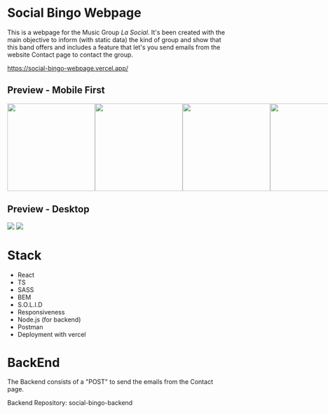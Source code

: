 # Social Bingo Webpage

This is a webpage for the Music Group *La Social*. It's been created with the main objective to inform (with static data) the kind of group and show that this band offers and includes a feature that let's you send emails from the website Contact page to contact the group.

https://social-bingo-webpage.vercel.app/

## Preview - Mobile First

<div align="center">
  <div style="display: flex">
    <img src="https://i.ibb.co/Zfd1yPZ/Captura-de-pantalla-2022-04-27-a-las-09-41-02.png" width="200px"/>
    <img src="https://i.ibb.co/Yt8X2hh/Captura-de-pantalla-2022-04-27-a-las-09-44-59.png" width="200px"/>
    <img src="https://i.ibb.co/n63ZpWR/Captura-de-pantalla-2022-04-27-a-las-09-42-08.png" width="200px"/>
    <img src="https://i.ibb.co/ySLxQKW/Captura-de-pantalla-2022-04-27-a-las-09-41-24.png" width="200px"/>
  </div>
</div>
    
## Preview - Desktop
    
<div>
  <img src="https://i.ibb.co/Vwjs0vT/Captura-de-Pantalla-2022-04-27-a-las-9-45-28.png"/>
    <img src="https://i.ibb.co/KjpdZWP/Captura-de-Pantalla-2022-04-27-a-las-9-45-51.png"/>
</div>
  
  
# Stack

- React
- TS
- SASS
- BEM
- S.O.L.I.D
- Responsiveness
- Node.js (for backend)
- Postman
- Deployment with vercel


# BackEnd

The Backend consists of a "POST" to send the emails from the Contact page.

Backend Repository: social-bingo-backend

